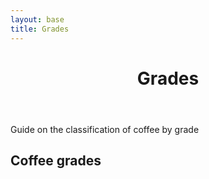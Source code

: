 ```yaml
---
layout: base
title: Grades
---
```

<header>
  <div class="container">
    <div class="header-content">
      <h1>Grades</h1>
    </div>
  </div>
</header>

<article> 
  <div class="container">
    <div class="row">
      <div class="col-md-8 mx-auto">
        <p class="lead">
          Guide on the classification of coffee by grade
        </p>
        <h2>Coffee grades</h2>
		<div id="coffeegradestable"></div>
      </div>
    </div>
  </div>
</article>

<link href="https://unpkg.com/tabulator-tables@4.8.1/dist/css/tabulator.min.css" rel="stylesheet">
<script type="text/javascript" src="https://unpkg.com/tabulator-tables@4.8.1/dist/js/tabulator.min.js"></script>
<script type="text/javascript" src="/data/grades/coffeegrades.json"></script>

<script type="text/javascript">					
				var local_data = coffeegrades_data;  <!-- name inside json file -->	
				var table = new Tabulator("#coffeegradestable", {
					data: local_data,
					height:"311px",								
					columns:[
					{title:"#", formatter:"rownum", align:"center", width:40},
					{title:"Grade",   field:"grade"},
					{title:"Grade name",   field:"grade_name"},
					{title:"Size", field:"size"},
					],					
				});					
</script>